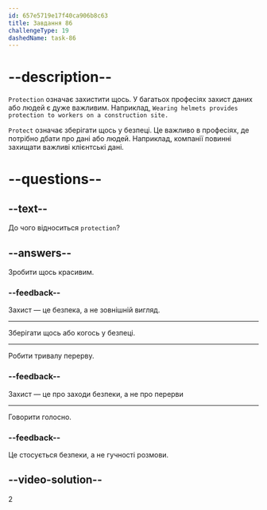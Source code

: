 ```yaml
---
id: 657e5719e17f40ca906b8c63
title: Завдання 86
challengeType: 19
dashedName: task-86
---
```


# --description--

`Protection` означає захистити щось. У багатьох професіях захист даних або людей є дуже важливим. Наприклад, `Wearing helmets provides protection to workers on a construction site.`

`Protect` означає зберігати щось у безпеці. Це важливо в професіях, де потрібно дбати про дані або людей. Наприклад, компанії повинні захищати важливі клієнтські дані.

# --questions--

## --text--

До чого відноситься `protection`?

## --answers--

Зробити щось красивим.

### --feedback--

Захист — це безпека, а не зовнішній вигляд.

---

Зберігати щось або когось у безпеці.

---

Робити тривалу перерву.

### --feedback--

Захист — це про заходи безпеки, а не про перерви

---

Говорити голосно.

### --feedback--

Це стосується безпеки, а не гучності розмови.

## --video-solution--

2
